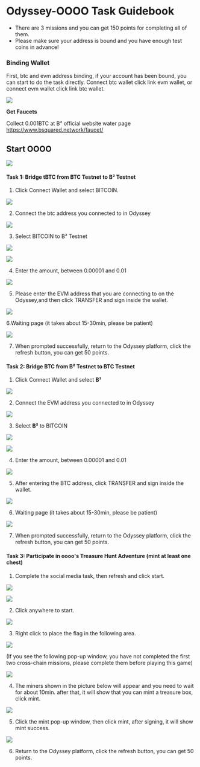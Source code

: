 # Odyssey-OOOO Task Guidebook

- There are 3 missions and you can get 150 points for completing all of them.
- Please make sure your address is bound and you have enough test coins in advance!


### Binding Wallet

First, btc and evm address binding, if your account has been bound, you can start to do the task directly. Connect btc wallet click link evm wallet, or connect evm wallet click link btc wallet.

![](https://quicknode.quicknode-ipfs.com/ipfs/QmbWYi7cCDYM37uL41mdWpMU7tmwMhbKjxgyp7ErxeerNE)

**Get Faucets**

Collect 0.001BTC at B² official website water page
https://www.bsquared.network/faucet/

## Start OOOO

![](https://quicknode.quicknode-ipfs.com/ipfs/QmcfMNjVs6sihweubvSSNxZzb1p68awEg9KgLjw3nHZyYo)


#### Task 1: Bridge tBTC from BTC Testnet to B² Testnet

1. Click Connect Wallet and select BITCOIN.

![](https://quicknode.quicknode-ipfs.com/ipfs/QmRW8uHYf1WyHFkU8XMzfDcKFRTVYtY3tPupLW4d6YM5TE)

2. Connect the btc address you connected to in Odyssey

![](https://quicknode.quicknode-ipfs.com/ipfs/QmRrNS4sSGvBhz6wjFmyipiZPanTx5UKYCsfVziZ7GoWHV)


3. Select BITCOIN to B² Testnet 

![](https://quicknode.quicknode-ipfs.com/ipfs/QmQFXYHh5BTFMfqcRjJTXPnFDC2mh4XrVX1ssXU31Snb4M)

![](https://quicknode.quicknode-ipfs.com/ipfs/Qme6XiXRKhWoubmcE8pQeZ3DCym4utGfEbMgWREyuLomXn)

4. Enter the amount, between 0.00001 and 0.01

![](https://quicknode.quicknode-ipfs.com/ipfs/QmXybukTSnp8wpGkZberixR8gmAmd8dPTZ8dMDnfEXxtHr)

5. Please enter the EVM address that you are connecting to on the Odyssey,and  then click TRANSFER and sign inside the wallet.

![](https://quicknode.quicknode-ipfs.com/ipfs/QmSLB6sucGnBztKhjfjRR6dx27NovPqky9j6w99P5nwXUp)

6.Waiting page (it takes about 15-30min, please be patient)

![](https://quicknode.quicknode-ipfs.com/ipfs/QmbFPRhaxmUgZUszWUa4DjLimF9ZX3xPHnCZwCktruu2dk)

7. When prompted successfully, return to the Odyssey platform, click the refresh button, you can get 50 points.


#### Task 2: Bridge BTC from B² Testnet to BTC Testnet

1. Click Connect Wallet and select **B²**

![](https://quicknode.quicknode-ipfs.com/ipfs/QmWqCVm7G5BxbyvnbnyKbvWUYhVC7QWsjxTtgPVNRNA95d)

2. Connect the EVM address you connected to in Odyssey 

![](https://quicknode.quicknode-ipfs.com/ipfs/QmVsyrVNx37yUbSCe1PXazP1VXoycACjVBF4VtE2WAtDPr)

3. Select **B²** to BITCOIN 

![](https://quicknode.quicknode-ipfs.com/ipfs/QmP2HWXSAub5S8RDL9mHcsP1AN3zpjsnnpDo4rbf3EXAJ3)

![](https://quicknode.quicknode-ipfs.com/ipfs/QmaKKTSkCc7JpAwWowZJJ7B2162dr1eT8j8pkUodthpoWR)

4. Enter the amount, between 0.00001 and 0.01

![](https://quicknode.quicknode-ipfs.com/ipfs/QmYiemNvohDcJcrdaywQUiWY9AhEQeXBiNgm9c5RcWVwhU)

5. After entering the BTC address, click TRANSFER and sign inside the wallet.

![](https://quicknode.quicknode-ipfs.com/ipfs/QmPKTg2TH5SjaR2wzkXnapee8wKhY1pjUw3tz3w4kwKVRC)

6. Waiting page (it takes about 15-30min, please be patient)

![](https://quicknode.quicknode-ipfs.com/ipfs/QmUQbqqFGrdRmoBD1qKsEiB4A9R5ReFxNrXADLPaJJdM3b)

7. When prompted successfully, return to the Odyssey platform, click the refresh button, you can get 50 points.




#### Task 3: Participate in oooo's Treasure Hunt Adventure (mint at least one chest)

1. Complete the social media task, then refresh and click start.

![](https://quicknode.quicknode-ipfs.com/ipfs/QmPeJsd7gDDtZEeWrgEk3mS2eNhFD3Lqvwo6UGAA53tDHH)

![](https://quicknode.quicknode-ipfs.com/ipfs/QmNYkPKYrWeCyMDoTmZJEfZYJxuciGiZtsXafYhWK5v5eo)

2. Click anywhere to start.

![](https://quicknode.quicknode-ipfs.com/ipfs/QmNzL6BjxUcWrgzSd7GvX4AsGoMkwEbRTmin7EPzFzUyMN)

3. Right click to place the flag in the following area.

![](https://quicknode.quicknode-ipfs.com/ipfs/QmRSfVRPpBayh46xv3L9oQadeRm7SFU6jk9EeHdqcKp2RR)

(If you see the following pop-up window, you have not completed the first two cross-chain missions, please complete them before playing this game)

![](https://quicknode.quicknode-ipfs.com/ipfs/QmSmFRh23SEUsBWVNjFY5MmEt1RkLuUmrCG3SHmVaB3PmC)

4. The miners shown in the picture below will appear and you need to wait for about 10min. after that, it will show that you can mint a treasure box, click mint.

![](https://quicknode.quicknode-ipfs.com/ipfs/QmYsrnq7xsxrsE2HJYk7wiZxzvtNKLoV5TPM3SiPXgiduu)

5. Click the mint pop-up window, then click mint, after signing, it will show mint success.

![](https://quicknode.quicknode-ipfs.com/ipfs/QmWcJEPcDQE8HxYriPnhUFsEkJ7yjxA4CpMAF9T36ySmnJ)


6. Return to the Odyssey platform, click the refresh button, you can get 50 points.